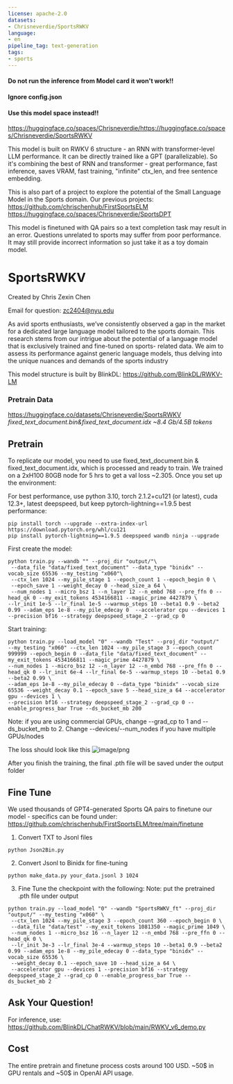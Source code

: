 ```yaml
---
license: apache-2.0
datasets:
- Chrisneverdie/SportsRWKV
language:
- en
pipeline_tag: text-generation
tags:
- sports
---
```


#### Do not run the inference from Model card it won't work!!
#### Ignore config.json
#### Use this model space instead!!
https://huggingface.co/spaces/Chrisneverdie/https://huggingface.co/spaces/Chrisneverdie/SportsRWKV

This model is built on RWKV 6 structure - an RNN with transformer-level LLM performance. It can be directly trained like a GPT (parallelizable). So it's combining the best of RNN and transformer - great performance, fast inference, saves VRAM, fast training, "infinite" ctx_len, and free sentence embedding.

This is also part of a project to explore the potential of the Small Language Model in the Sports domain.
Our previous projects:
  https://github.com/chrischenhub/FirstSportsELM
  https://huggingface.co/spaces/Chrisneverdie/SportsDPT
  
This model is finetuned with QA pairs so a text completion task may result in an error.
Questions unrelated to sports may suffer from poor performance.
It may still provide incorrect information so just take it as a toy domain model.

# SportsRWKV
  Created by Chris Zexin Chen
  
  Email for question: zc2404@nyu.edu


As avid sports enthusiasts, we’ve consistently observed a gap in the market for a dedicated
large language model tailored to the sports domain. This research stems from our intrigue
about the potential of a language model that is exclusively trained and fine-tuned on sports-
related data. We aim to assess its performance against generic language models, thus delving
into the unique nuances and demands of the sports industry

This model structure is built by BlinkDL: https://github.com/BlinkDL/RWKV-LM


### Pretrain Data 
https://huggingface.co/datasets/Chrisneverdie/SportsRWKV
*fixed_text_document.bin&fixed_text_document.idx ~8.4 Gb/4.5B tokens*


## Pretrain
To replicate our model, you need to use fixed_text_document.bin & fixed_text_document.idx, which is processed and ready to train.
We trained on a 2xH100 80GB node for 5 hrs to get a val loss ~2.305. Once you set up the environment:

For best performance, use python 3.10, torch 2.1.2+cu121 (or latest), cuda 12.3+, latest deepspeed, but keep pytorch-lightning==1.9.5
best performance:
```
pip install torch --upgrade --extra-index-url https://download.pytorch.org/whl/cu121
pip install pytorch-lightning==1.9.5 deepspeed wandb ninja --upgrade
```
First create the model:
```
python train.py --wandb "" --proj_dir "output/"\
 --data_file "data/fixed_text_document" --data_type "binidx" --vocab_size 65536 --my_testing "x060"\
 --ctx_len 1024 --my_pile_stage 1 --epoch_count 1 --epoch_begin 0 \
 --epoch_save 1 --weight_decay 0 --head_size_a 64 \
 --num_nodes 1 --micro_bsz 1 --n_layer 12 --n_embd 768 --pre_ffn 0 --head_qk 0 --my_exit_tokens 4534166811 --magic_prime 4427879 \
--lr_init 1e-5 --lr_final 1e-5 --warmup_steps 10 --beta1 0.9 --beta2 0.99 --adam_eps 1e-8 --my_pile_edecay 0  --accelerator cpu --devices 1 --precision bf16 --strategy deepspeed_stage_2 --grad_cp 0
```

Start training:
```
python train.py --load_model "0" --wandb "Test" --proj_dir "output/"
--my_testing "x060" --ctx_len 1024 --my_pile_stage 3 --epoch_count 999999 --epoch_begin 0 --data_file "data/fixed_text_document" --my_exit_tokens 4534166811 --magic_prime 4427879 \
--num_nodes 1 --micro_bsz 12 --n_layer 12 --n_embd 768 --pre_ffn 0 --head_qk 0 --lr_init 6e-4 --lr_final 6e-5 --warmup_steps 10 --beta1 0.9 --beta2 0.99 \
--adam_eps 1e-8 --my_pile_edecay 0 --data_type "binidx" --vocab_size 65536 --weight_decay 0.1 --epoch_save 5 --head_size_a 64 --accelerator gpu --devices 1 \
--precision bf16 --strategy deepspeed_stage_2 --grad_cp 0 --enable_progress_bar True --ds_bucket_mb 200
```
Note: if you are using commercial GPUs, change --grad_cp to 1 and --ds_bucket_mb to 2. Change --devices/--num_nodes if you have multiple GPUs/nodes

The loss should look like this
![image/png](https://cdn-uploads.huggingface.co/production/uploads/656590bd40440ddcc051ade7/S3JLeK9A2fCxCz6W6qFib.png)

After you finish the training, the final .pth file will be saved under the output folder


## Fine Tune
We used thousands of GPT4-generated Sports QA pairs to finetune our model - specifics can be found under: https://github.com/chrischenhub/FirstSportsELM/tree/main/finetune

1. Convert TXT to Jsonl files
   
```python Json2Bin.py```

2. Convert Jsonl to Binidx for fine-tuning

```python make_data.py your_data.jsonl 3 1024```

3. Fine Tune the checkpoint with the following:
Note: put the pretrained .pth file under output
```
python train.py --load_model "0" --wandb "SportsRWKV_ft" --proj_dir "output/" --my_testing "x060" \
 --ctx_len 1024 --my_pile_stage 3 --epoch_count 360 --epoch_begin 0 \
 --data_file "data/test" --my_exit_tokens 1081350 --magic_prime 1049 \
 --num_nodes 1 --micro_bsz 16 --n_layer 12 --n_embd 768 --pre_ffn 0 --head_qk 0 \
 --lr_init 3e-3 --lr_final 3e-4 --warmup_steps 10 --beta1 0.9 --beta2 0.99 --adam_eps 1e-8 --my_pile_edecay 0 --data_type "binidx" --vocab_size 65536 \
 --weight_decay 0.1 --epoch_save 10 --head_size_a 64 \
 --accelerator gpu --devices 1 --precision bf16 --strategy deepspeed_stage_2 --grad_cp 0 --enable_progress_bar True --ds_bucket_mb 2
```


## Ask Your Question!
For inference, use: https://github.com/BlinkDL/ChatRWKV/blob/main/RWKV_v6_demo.py


## Cost
The entire pretrain and finetune process costs around 100 USD. ~50$ in GPU rentals and ~50$ in OpenAI API usage.